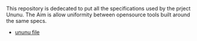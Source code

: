 This repository is dedecated to put all the specifications used by the prject Ununu. The Aim is allow uniformity between opensource tools built around the same specs. 

* [ununu file](./ununu-file.md)